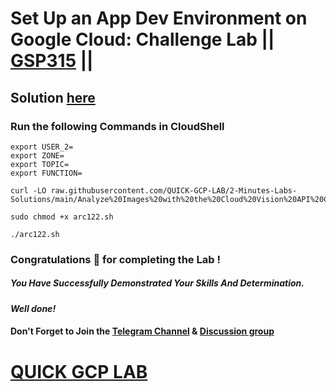 # Set Up an App Dev Environment on Google Cloud: Challenge Lab || [GSP315](https://www.cloudskillsboost.google/focuses/10379?parent=catalog) ||

## Solution [here]()

### Run the following Commands in CloudShell

```
export USER_2=
export ZONE=
export TOPIC=
export FUNCTION=
```
```
curl -LO raw.githubusercontent.com/QUICK-GCP-LAB/2-Minutes-Labs-Solutions/main/Analyze%20Images%20with%20the%20Cloud%20Vision%20API%20Challenge%20Lab/arc122.sh

sudo chmod +x arc122.sh

./arc122.sh
```

### Congratulations 🎉 for completing the Lab !

##### *You Have Successfully Demonstrated Your Skills And Determination.*

#### *Well done!*

#### Don't Forget to Join the [Telegram Channel](https://t.me/quickgcplab) & [Discussion group](https://t.me/quickgcplabchats)

# [QUICK GCP LAB](https://www.youtube.com/@quickgcplab)
